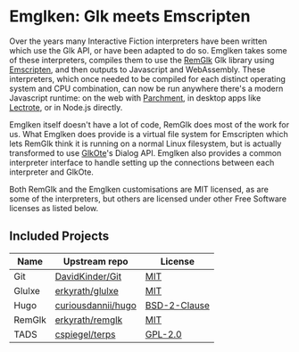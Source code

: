 Emglken: Glk meets Emscripten
=============================

Over the years many Interactive Fiction interpreters have been written which use the Glk API, or have been adapted to do so. Emglken takes some of these interpreters, compiles them to use the [RemGlk](https://github.com/erkyrath/remglk) Glk library using [Emscripten](https://emscripten.org/), and then outputs to Javascript and WebAssembly. These interpreters, which once needed to be compiled for each distinct operating system and CPU combination, can now be run anywhere there's a modern Javascript runtime: on the web with [Parchment](https://github.com/curiousdannii/parchment), in desktop apps like [Lectrote](https://github.com/erkyrath/lectrote), or in Node.js directly.

Emglken itself doesn't have a lot of code, RemGlk does most of the work for us. What Emglken does provide is a virtual file system for Emscripten which lets RemGlk think it is running on a normal Linux filesystem, but is actually transformed to use [GlkOte](https://github.com/erkyrath/glkote)'s Dialog API. Emglken also provides a common interpreter interface to handle setting up the connections between each interpreter and GlkOte.

Both RemGlk and the Emglken customisations are MIT licensed, as are some of the interpreters, but others are licensed under other Free Software licenses as listed below.

Included Projects
-----------------

Name   | Upstream repo | License
------ | ------------- | -------
Git    | [DavidKinder/Git](https://github.com/DavidKinder/Git) | [MIT](https://github.com/DavidKinder/Git/blob/master/README.txt)
Glulxe | [erkyrath/glulxe](https://github.com/erkyrath/glulxe) | [MIT](https://github.com/erkyrath/glulxe/blob/master/LICENSE)
Hugo   | [curiousdannii/hugo](https://github.com/curiousdannii/hugo) | [BSD-2-Clause](https://github.com/curiousdannii/hugo/blob/master/LICENSE.txt)
RemGlk | [erkyrath/remglk](https://github.com/erkyrath/remglk) | [MIT](https://github.com/erkyrath/remglk/blob/master/LICENSE)
TADS   | [cspiegel/terps](https://github.com/cspiegel/terps) | [GPL-2.0](https://github.com/cspiegel/terps/blob/master/tads/COPYING)